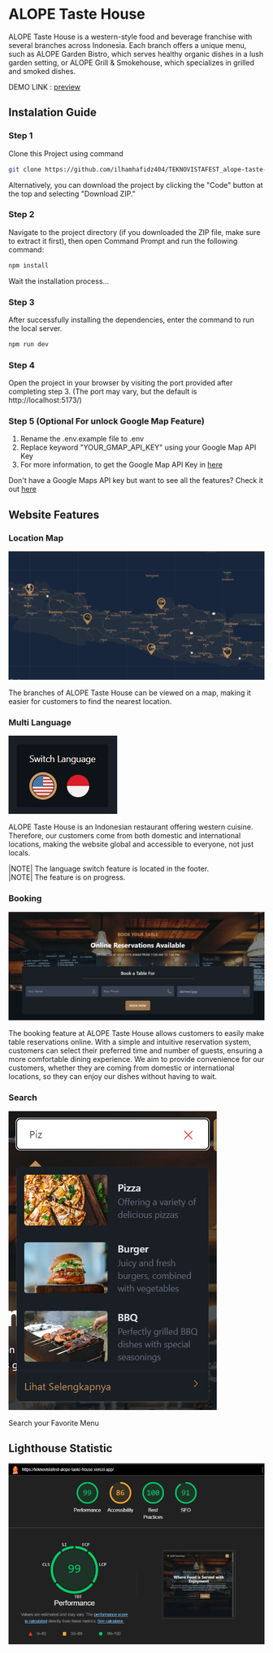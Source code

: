 # ALOPE Taste House

ALOPE Taste House is a western-style food and beverage franchise with several branches across Indonesia. Each branch offers a unique menu, such as ALOPE Garden Bistro, which serves healthy organic dishes in a lush garden setting, or ALOPE Grill & Smokehouse, which specializes in grilled and smoked dishes.

DEMO LINK : [preview](https://teknovistafest-alope-taste-house.vercel.app/)

## Instalation Guide

### Step 1

Clone this Project using command

```bash
git clone https://github.com/ilhamhafidz404/TEKNOVISTAFEST_alope-taste-house.git
```

Alternatively, you can download the project by clicking the "Code" button at the top and selecting "Download ZIP."

### Step 2

Navigate to the project directory (if you downloaded the ZIP file, make sure to extract it first), then open Command Prompt and run the following command:

```bash
npm install
```

Wait the installation process...

### Step 3

After successfully installing the dependencies, enter the command to run the local server.

```bash
npm run dev
```

### Step 4

Open the project in your browser by visiting the port provided after completing step 3. (The port may vary, but the default is http://localhost:5173/)

### Step 5 (Optional For unlock Google Map Feature)

1. Rename the .env.example file to .env
2. Replace keyword "YOUR_GMAP_API_KEY" using your Google Map API Key
3. For more information, to get the Google Map API Key in [here](https://developers.google.com/maps/documentation/javascript/get-api-key)

Don't have a Google Maps API key but want to see all the features? Check it out [here](https://teknovistafest-alope-taste-house.vercel.app/)

## Website Features

### Location Map

![Location Map](public/features/locationMap.png)

The branches of ALOPE Taste House can be viewed on a map, making it easier for customers to find the nearest location.

### Multi Language

![Multi language](public/features/multiLanguage.png)

ALOPE Taste House is an Indonesian restaurant offering western cuisine. Therefore, our customers come from both domestic and international locations, making the website global and accessible to everyone, not just locals.

|NOTE| The language switch feature is located in the footer.
<br>
|NOTE| The feature is on progress.

### Booking

![Booking](public/features/booking.png)

The booking feature at ALOPE Taste House allows customers to easily make table reservations online. With a simple and intuitive reservation system, customers can select their preferred time and number of guests, ensuring a more comfortable dining experience. We aim to provide convenience for our customers, whether they are coming from domestic or international locations, so they can enjoy our dishes without having to wait.

### Search

![Search](public/features/search.png)

Search your Favorite Menu

## Lighthouse Statistic

![Lighthouse Stats](public/features/lighthouseStats.png)
